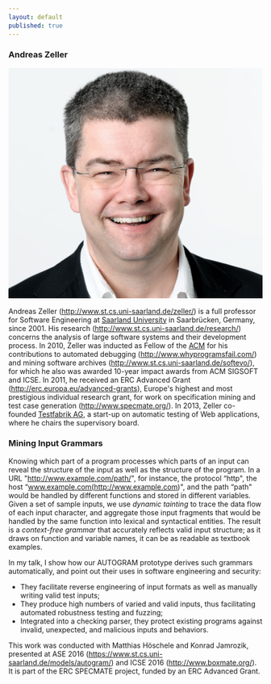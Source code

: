```yaml
---
layout: default
published: true
---
```


### Andreas Zeller

[![alt text](Zeller09-full.jpg)](https://www.st.cs.uni-saarland.de/zeller/ "Andreas Zeller ")

Andreas Zeller (<http://www.st.cs.uni-saarland.de/zeller/>) is a full professor for Software Engineering at [Saarland University](http://www.st.cs.uni-saarland.de/) in Saarbrücken, Germany, since 2001. His research (<http://www.st.cs.uni-saarland.de/research/>) concerns the analysis of large software systems and their development process. In 2010, Zeller was inducted as Fellow of the [ACM](http://fellows.acm.org/) for his contributions to automated debugging (<http://www.whyprogramsfail.com/>) and mining software archives (<http://www.st.cs.uni-saarland.de/softevo/>), for which he also was awarded 10-year impact awards from ACM SIGSOFT and ICSE. In 2011, he received an ERC Advanced Grant (<http://erc.europa.eu/advanced-grants>), Europe's highest and most prestigious individual research grant, for work on specification mining and test case generation (<http://www.specmate.org/>). In 2013, Zeller co-founded [Testfabrik AG](http://www.testfabrik.com/), a start-up on automatic testing of Web applications, where he chairs the supervisory board.

### Mining Input Grammars
Knowing which part of a program processes which parts of an input can reveal the structure of the input as well as the structure of the program.  In a URL "http://www.example.com/path/", for instance, the protocol “http", the host “www.example.com(<http://www.example.com>)", and the path “path" would be handled by different functions and stored in different variables.  Given a set of sample inputs, we use _dynamic tainting_ to trace the data flow of each input character, and aggregate those input fragments that would be handled by the same function into lexical and syntactical entities.  The result is a _context-free grammar_ that accurately reflects valid input structure; as it draws on function and variable names, it can be as readable as textbook examples.

In my talk, I show how our AUTOGRAM prototype derives such grammars automatically, and point out their uses in software engineering and security:
* They facilitate reverse engineering of input formats as well as manually writing valid test inputs;
* They produce high numbers of varied and valid inputs, thus facilitating automated robustness testing and fuzzing;
* Integrated into a checking parser, they protect existing programs against invalid, unexpected, and malicious inputs and behaviors.

This work was conducted with Matthias Höschele and Konrad Jamrozik, presented at ASE 2016 (https://www.st.cs.uni-saarland.de/models/autogram/) and ICSE 2016 (http://www.boxmate.org/). It is part of the ERC SPECMATE project, funded by an ERC Advanced Grant.
